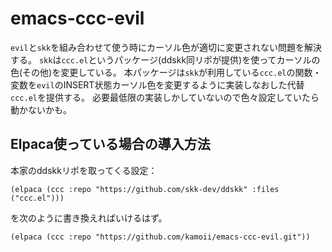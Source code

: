 # emacs-ccc-evil

`evil`と`skk`を組み合わせて使う時にカーソル色が適切に変更されない問題を解決する。
`skk`は`ccc.el`というパッケージ(ddskk同リポが提供)を使ってカーソルの色(その他)を変更している。
本パッケージは`skk`が利用している`ccc.el`の関数・変数を`evil`のINSERT状態カーソル色を変更するように実装しなおした代替`ccc.el`を提供する。
必要最低限の実装しかしていないので色々設定していたら動かないかも。

## Elpaca使っている場合の導入方法

本家のddskkリポを取ってくる設定：

```elisp
(elpaca (ccc :repo "https://github.com/skk-dev/ddskk" :files ("ccc.el")))
```

を次のように書き換えればいけるはず。

```elisp
(elpaca (ccc :repo "https://github.com/kamoii/emacs-ccc-evil.git"))
```
